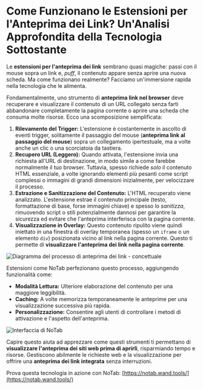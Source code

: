 # Come Funzionano le Estensioni per l'Anteprima dei Link? Un'Analisi Approfondita della Tecnologia Sottostante

Le **estensioni per l'anteprima dei link** sembrano quasi magiche: passi con il mouse sopra un link e, *puff*, il contenuto appare senza aprire una nuova scheda. Ma come funzionano realmente? Facciamo un'immersione rapida nella tecnologia che le alimenta.

Fondamentalmente, uno strumento di **anteprima link nel browser** deve recuperare e visualizzare il contenuto di un URL collegato senza farti abbandonare completamente la pagina corrente o aprire una scheda che consuma molte risorse. Ecco una scomposizione semplificata:

1.  **Rilevamento del Trigger:** L'estensione è costantemente in ascolto di eventi trigger, solitamente il passaggio del mouse (**anteprima link al passaggio del mouse**) sopra un collegamento ipertestuale, ma a volte anche un clic o una scorciatoia da tastiera.
2.  **Recupero URL (Leggero):** Quando attivata, l'estensione invia una richiesta all'URL di destinazione, in modo simile a come farebbe normalmente il tuo browser. Tuttavia, spesso richiede *solo* il contenuto HTML essenziale, a volte ignorando elementi più pesanti come script complessi o immagini di grandi dimensioni inizialmente, per velocizzare il processo.
3.  **Estrazione e Sanitizzazione del Contenuto:** L'HTML recuperato viene analizzato. L'estensione estrae il contenuto principale (testo, formattazione di base, forse immagini chiave) e spesso lo *sanitizza*, rimuovendo script o stili potenzialmente dannosi per garantire la sicurezza ed evitare che l'anteprima interferisca con la pagina corrente.
4.  **Visualizzazione in Overlay:** Questo contenuto ripulito viene quindi iniettato in una finestra di overlay temporanea (spesso un `iframe` o un elemento `div`) posizionata vicino al link nella pagina corrente. Questo ti permette di **visualizzare l'anteprima dei link nella pagina corrente**.

![Diagramma del processo di anteprima dei link - concettuale](images/notab1.png) <!-- Conceptual image -->

Estensioni come NoTab perfezionano questo processo, aggiungendo funzionalità come:
*   **Modalità Lettura:** Ulteriore elaborazione del contenuto per una maggiore leggibilità.
*   **Caching:** A volte memorizza temporaneamente le anteprime per una visualizzazione successiva più rapida.
*   **Personalizzazione:** Consentire agli utenti di controllare i metodi di attivazione e l'aspetto dell'anteprima.

![Interfaccia di NoTab](images/notab2.png)

Capire questo aiuta ad apprezzare come questi strumenti ti permettano di **visualizzare l'anteprima dei siti web prima di aprirli**, risparmiando tempo e risorse. Gestiscono abilmente le richieste web e la visualizzazione per offrire una **anteprima dei link integrata** senza interruzioni.

Prova questa tecnologia in azione con NoTab: [https://notab.wand.tools/](https://notab.wand.tools/)
